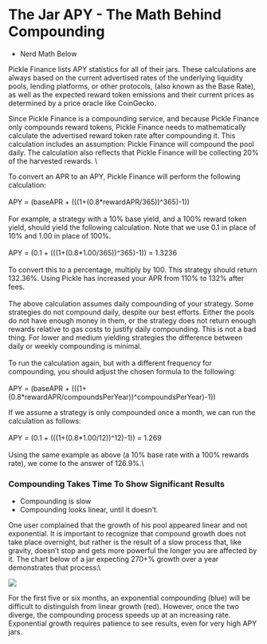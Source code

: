 # The Jar APY - The Math Behind Compounding

* Nerd Math Below

Pickle Finance lists APY statistics for all of their jars. These calculations are always based on the current advertised rates of the underlying liquidity pools, lending platforms, or other protocols, (also known as the Base Rate), as well as the expected reward token emissions and their current prices as determined by a price oracle like CoinGecko.&#x20;

Since Pickle Finance is a compounding service, and because Pickle Finance only compounds reward tokens, Pickle Finance needs to mathematically calculate the advertised reward token rate after compounding it. This calculation includes an assumption: Pickle Finance will compound the pool daily. The calculation also reflects that Pickle Finance will be collecting 20% of the harvested rewards. \


To convert an APR to an APY, Pickle Finance will perform the following calculation:\
\
APY = (baseAPR + (((1+(0.8\*rewardAPR/365))^365)-1))\
\
For example, a strategy with a 10% base yield, and a 100% reward token yield, should yield the following calculation. Note that we use 0.1 in place of 10% and 1.00 in place of 100%. \
\
APY = (0.1 + (((1+(0.8\*1.00/365))^365)-1)) = 1.3236\
\
To convert this to a percentage, multiply by 100. This strategy should return 132.36%. Using Pickle has increased your APR from 110% to 132% after fees. \
\
The above calculation assumes daily compounding of your strategy. Some strategies do not compound daily, despite our best efforts. Either the pools do not have enough money in them, or the strategy does not return enough rewards relative to gas costs to justify daily compounding. This is not a bad thing. For lower and medium yielding strategies the difference between daily or weekly compounding is minimal. \
\
To run the calculation again, but with a different frequency for compounding, you should adjust the chosen formula to the following:\
\
APY = (baseAPR + (((1+(0.8\*rewardAPR/compoundsPerYear))^compoundsPerYear)-1))

If we assume a strategy is only compounded once a month, we can run the calculation as follows:\
\
APY = (0.1 + (((1+(0.8\*1.00/12))^12)-1)) = 1.269\
\
Using the same example as above (a 10% base rate with a 100% rewards rate), we come to the answer of 126.9%.\


### Compounding Takes Time To Show Significant Results

* Compounding is slow
* Compounding looks linear, until it doesn’t.&#x20;

One user complained that the growth of his pool appeared linear and not exponential. It is important to recognize that compound growth does not take place overnight, but rather is the result of a slow process that, like gravity, doesn’t stop and gets more powerful the longer you are affected by it. The chart below of a jar expecting 270+% growth over a year demonstrates that process:\


![](https://lh6.googleusercontent.com/EPvvdHp3Z1XkYfYct87dnz1yRSW5ikKK9JAb2vhTUBovn0qZJtP\_lrZhDzb5bnZe24PxTL2DhFBOHo9kYRF3I2CFSkiNuhFFeteJGPPO32p8v\_Zi8pmJWwaU7VBQfWY4YAk6wr5n)

For the first five or six months, an exponential compounding (blue) will be difficult to distinguish from linear growth (red). However, once the two diverge, the compounding process speeds up at an increasing rate. Exponential growth requires patience to see results, even for very high APY jars.
